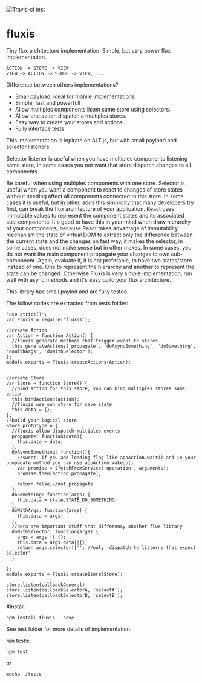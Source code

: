 ![Travis-ci test](https://travis-ci.org/stvkoch/fluxis.svg)

# fluxis
Tiny flux architecture implementation. Simple, but very power flux implementation.


    ACTION -> STORE -> VIEW
    VIEW -> ACTION -> STORE -> VIEW, ...


Difference between others implementations?

  - Small payload, ideal for mobile implementations.
  - Simple, fast and powerfull
  - Allow multiples components listen same store using selectors.
  - Allow one action dispatch a multiples stores.
  - Easy way to create your stores and actions.
  - Fully interface tests.


This implementation is inpirate on ALT.js, but with small payload and selector listeners.


Selector listener is useful when you have multiples components listening same store, in some cases you not want that store dispatch changes to all components. 

Be careful when using multiples components with one store. Selector is useful when you want a component to react to changes of store states without needing affect all components connected to this store. In some cases it is useful, but in other, adds this simplicity that many developers try find, can break the flux architecture of your application. React uses immutable values to represent the component states and its associated sub-components. It's good to have this in your mind when draw hierarchy of your components, because React takes advantage of immutability mechanism the state of virtual DOM to extract only the difference between the current state and the changes on fast way, it makes the selector, in some cases, does not make sense but in other makes. In some cases, you do not want the main component propagate your changes to own sub-component. Again, evaluate if, it is not preferable, to have two states/store instead of one. One to represent the hierarchy and another to represent the state can be changed. Otherwise Fluxis is very simple implementation, run well with async methods and it's easy build your flux architecture.


This library has small paylod and are fully tested.



The follow codes are extracted from tests folder:


    'use strict()';
    var Fluxis = require('fluxis');

    //create Action
    var Action = function Action() {
      //fluxis generate methods that trigger event to stores
      this.generateActions('propagate', 'doAsyncSomething', 'doSomething', 'doWithArgs', 'doWithSelector');
    };
    module.exports = Fluxis.createActions(Action);


    //create Store
    var Store = function Store() {
      //bind action for this store, you can bind multiples stores same action.
      this.bindActions(action);
      //fluxis use own store for save state
      this.data = {};
    };
    //build your logical store
    Store.prototype = {
      //fluxis allow dispatch multiples events
      propagate: function(data){
        this.data = data;
      },
      doAsyncSomething: function(){
        //sweet, if you add loading flag like appAction.wait() and in your propagate method you can use appAction.wakeup()
        var promise = $fetchFromService('operation', arguments);
        promise.then(action.propagate);

        return false;//not propagate 
      },
      doSomething: function(args) {
        this.data = state.STATE_DO_SOMETHING;
      },
      doWithArgs: function(args) {
        this.data = args;
      },
      //hera are important stuff that differency another flux library
      doWithSelector: function(args) {
        args = args || {};
        this.data = args.data||{};
        return args.selector||''; //only 'dispatch to listerns that expect selector'
      }
      
    };
    module.exports = Fluxis.createStore(Store);
      
    store.listen(callbackGeneral);
    store.listen(callbackSelectorA, 'selectA');
    store.listen(callbackSelectorB, 'selectB');



#Install:

    npm install fluxis --save


See test folder for more details of implementation.

run tests:

    npm test

  or

    mocha ./tests


  
